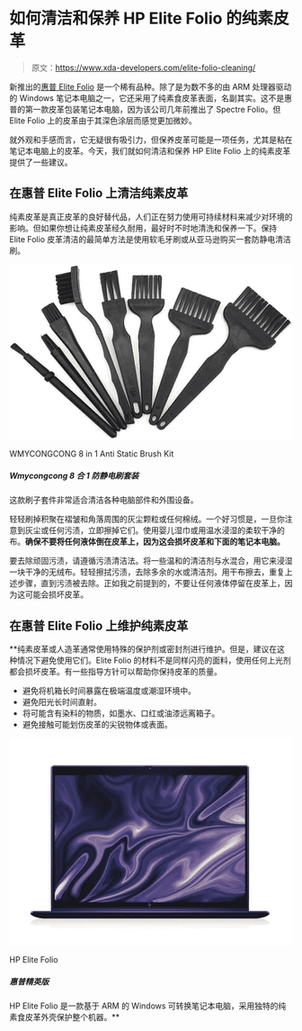 # 如何清洁和保养 HP Elite Folio 的纯素皮革

> 原文：<https://www.xda-developers.com/elite-folio-cleaning/>

新推出的[惠普 Elite Folio](https://www.xda-developers.com/hp-elite-folio-review/) 是一个稀有品种。除了是为数不多的由 ARM 处理器驱动的 Windows 笔记本电脑之一，它还采用了纯素食皮革表面，名副其实。这不是惠普的第一款皮革包装笔记本电脑，因为该公司几年前推出了 Spectre Folio。但 Elite Folio 上的皮革由于其深色涂层而感觉更加微妙。

就外观和手感而言，它无疑很有吸引力，但保养皮革可能是一项任务，尤其是粘在笔记本电脑上的皮革。今天，我们就如何清洁和保养 HP Elite Folio 上的纯素皮革提供了一些建议。

## **在惠普 Elite Folio 上清洁纯素皮革**

纯素皮革是真正皮革的良好替代品，人们正在努力使用可持续材料来减少对环境的影响。但如果你想让纯素皮革经久耐用，最好时不时地清洗和保养一下。保持 Elite Folio 皮革清洁的最简单方法是使用软毛牙刷或从亚马逊购买一套防静电清洁刷。

 <picture>![This brush kit is great for cleaning all sorts of PC parts and peripherals.](img/9bbb4c7c058af87aea5f23a5ddff9206.png)</picture> 

WMYCONGCONG 8 in 1 Anti Static Brush Kit

##### Wmycongcong 8 合 1 防静电刷套装

这款刷子套件非常适合清洁各种电脑部件和外围设备。

轻轻刷掉积聚在褶皱和角落周围的灰尘颗粒或任何棉绒。一个好习惯是，一旦你注意到灰尘或任何污渍，立即擦掉它们。使用婴儿湿巾或用温水浸湿的柔软干净的布。**确保不要将任何液体倒在皮革上，因为这会损坏皮革和下面的笔记本电脑。**

要去除顽固污渍，请遵循污渍清洁法。将一些温和的清洁剂与水混合，用它来浸湿一块干净的无绒布。轻轻擦拭污渍，去除多余的水或清洁剂。用干布擦去，重复上述步骤，直到污渍被去除。正如我之前提到的，不要让任何液体停留在皮革上，因为这可能会损坏皮革。

## **在惠普 Elite Folio** 上维护纯素皮革

 **纯素皮革或人造革通常使用特殊的保护剂或密封剂进行维护。但是，建议在这种情况下避免使用它们。Elite Folio 的材料不是同样闪亮的面料，使用任何上光剂都会损坏皮革。有一些指导方针可以帮助你保持皮革的质量。

*   避免将机箱长时间暴露在极端温度或潮湿环境中。
*   避免阳光长时间直射。
*   将可能含有染料的物质，如墨水、口红或油漆远离箱子。
*   避免接触可能划伤皮革的尖锐物体或表面。

 <picture>![The HP Elite Folio is one of the most unique-looking Arm laptops yet, with the leather cover giving it a classy look and feel. It's powered by the Snapdragon 8cx Gen 2, it has up to 16GB of RAM and 512GB of storage. Plus, it has a tall 13.5-inch 3:2 display that's great for productivity](img/f9487c4f55f6819f4d520aa279deb845.png)</picture> 

HP Elite Folio

##### 惠普精英版

HP Elite Folio 是一款基于 ARM 的 Windows 可转换笔记本电脑，采用独特的纯素食皮革外壳保护整个机器。**